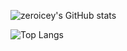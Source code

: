 ![zeroicey's GitHub stats](https://github-readme-stats.vercel.app/api?username=zeroicey&show_icons=true&theme=radical)

![Top Langs](https://github-readme-stats.vercel.app/api/top-langs/?username=zeroicey&layout=compact)
